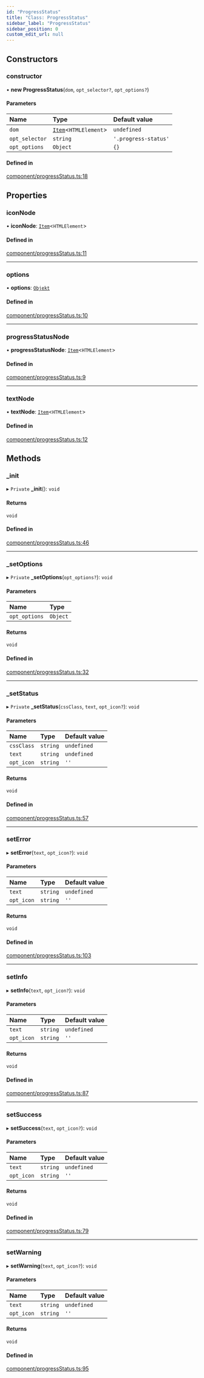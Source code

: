 ```yaml
---
id: "ProgressStatus"
title: "Class: ProgressStatus"
sidebar_label: "ProgressStatus"
sidebar_position: 0
custom_edit_url: null
---
```


## Constructors

### constructor

• **new ProgressStatus**(`dom`, `opt_selector?`, `opt_options?`)

#### Parameters

| Name | Type | Default value |
| :------ | :------ | :------ |
| `dom` | [`Item`](Item.md)<`HTMLElement`\> | `undefined` |
| `opt_selector` | `string` | `'.progress-status'` |
| `opt_options` | `Object` | `{}` |

#### Defined in

[component/progressStatus.ts:18](https://bitbucket.org/siposdani87/sui-js/src/412afc3/src/component/progressStatus.ts#lines-18)

## Properties

### iconNode

• **iconNode**: [`Item`](Item.md)<`HTMLElement`\>

#### Defined in

[component/progressStatus.ts:11](https://bitbucket.org/siposdani87/sui-js/src/412afc3/src/component/progressStatus.ts#lines-11)

___

### options

• **options**: [`Objekt`](Objekt.md)

#### Defined in

[component/progressStatus.ts:10](https://bitbucket.org/siposdani87/sui-js/src/412afc3/src/component/progressStatus.ts#lines-10)

___

### progressStatusNode

• **progressStatusNode**: [`Item`](Item.md)<`HTMLElement`\>

#### Defined in

[component/progressStatus.ts:9](https://bitbucket.org/siposdani87/sui-js/src/412afc3/src/component/progressStatus.ts#lines-9)

___

### textNode

• **textNode**: [`Item`](Item.md)<`HTMLElement`\>

#### Defined in

[component/progressStatus.ts:12](https://bitbucket.org/siposdani87/sui-js/src/412afc3/src/component/progressStatus.ts#lines-12)

## Methods

### \_init

▸ `Private` **_init**(): `void`

#### Returns

`void`

#### Defined in

[component/progressStatus.ts:46](https://bitbucket.org/siposdani87/sui-js/src/412afc3/src/component/progressStatus.ts#lines-46)

___

### \_setOptions

▸ `Private` **_setOptions**(`opt_options?`): `void`

#### Parameters

| Name | Type |
| :------ | :------ |
| `opt_options` | `Object` |

#### Returns

`void`

#### Defined in

[component/progressStatus.ts:32](https://bitbucket.org/siposdani87/sui-js/src/412afc3/src/component/progressStatus.ts#lines-32)

___

### \_setStatus

▸ `Private` **_setStatus**(`cssClass`, `text`, `opt_icon?`): `void`

#### Parameters

| Name | Type | Default value |
| :------ | :------ | :------ |
| `cssClass` | `string` | `undefined` |
| `text` | `string` | `undefined` |
| `opt_icon` | `string` | `''` |

#### Returns

`void`

#### Defined in

[component/progressStatus.ts:57](https://bitbucket.org/siposdani87/sui-js/src/412afc3/src/component/progressStatus.ts#lines-57)

___

### setError

▸ **setError**(`text`, `opt_icon?`): `void`

#### Parameters

| Name | Type | Default value |
| :------ | :------ | :------ |
| `text` | `string` | `undefined` |
| `opt_icon` | `string` | `''` |

#### Returns

`void`

#### Defined in

[component/progressStatus.ts:103](https://bitbucket.org/siposdani87/sui-js/src/412afc3/src/component/progressStatus.ts#lines-103)

___

### setInfo

▸ **setInfo**(`text`, `opt_icon?`): `void`

#### Parameters

| Name | Type | Default value |
| :------ | :------ | :------ |
| `text` | `string` | `undefined` |
| `opt_icon` | `string` | `''` |

#### Returns

`void`

#### Defined in

[component/progressStatus.ts:87](https://bitbucket.org/siposdani87/sui-js/src/412afc3/src/component/progressStatus.ts#lines-87)

___

### setSuccess

▸ **setSuccess**(`text`, `opt_icon?`): `void`

#### Parameters

| Name | Type | Default value |
| :------ | :------ | :------ |
| `text` | `string` | `undefined` |
| `opt_icon` | `string` | `''` |

#### Returns

`void`

#### Defined in

[component/progressStatus.ts:79](https://bitbucket.org/siposdani87/sui-js/src/412afc3/src/component/progressStatus.ts#lines-79)

___

### setWarning

▸ **setWarning**(`text`, `opt_icon?`): `void`

#### Parameters

| Name | Type | Default value |
| :------ | :------ | :------ |
| `text` | `string` | `undefined` |
| `opt_icon` | `string` | `''` |

#### Returns

`void`

#### Defined in

[component/progressStatus.ts:95](https://bitbucket.org/siposdani87/sui-js/src/412afc3/src/component/progressStatus.ts#lines-95)
